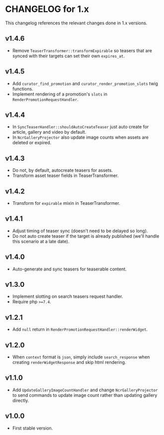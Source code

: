 # CHANGELOG for 1.x
This changelog references the relevant changes done in 1.x versions.


## v1.4.6
* Remove `TeaserTransformer::transformExpirable` so teasers that are synced with their targets can set their own `expires_at`.


## v1.4.5
* Add `curator_find_promotion` and `curator_render_promotion_slots` twig functions.
* Implement rendering of a promotion's `slots` in `RenderPromotionRequestHandler`.


## v1.4.4
* In `SyncTeaserHandler::shouldAutoCreateTeaser` just auto create for article, gallery and video by default.
* In `NcrGalleryProjector` also update image counts when assets are deleted or expired.


## v1.4.3
* Do not, by default, autocreate teasers for assets.
* Transform asset teaser fields in TeaserTransformer.


## v1.4.2
* Transform for `expirable` mixin in TeaserTransformer.


## v1.4.1
* Adjust timing of teaser sync (doesn't need to be delayed so long).
* Do not auto create teaser if the target is already published (we'll handle this scenario at a late date).


## v1.4.0
* Auto-generate and sync teasers for teaserable content.


## v1.3.0
* Implement slotting on search teasers request handler.
* Require php `>=7.4`.


## v1.2.1
* Add `null` return in `RenderPromotionRequestHandler::renderWidget`.


## v1.2.0
* When `context` format is `json`, simply include `search_response` when creating `renderWidgetResponse` and skip html rendering.


## v1.1.0
* Add `UpdateGalleryImageCountHandler` and change `NcrGalleryProjector` to send commands to update image count rather than updating gallery directly.


## v1.0.0
* First stable version.
